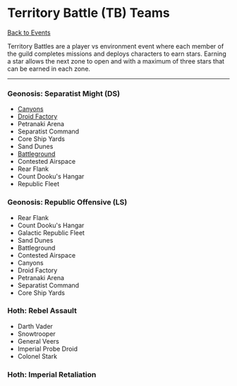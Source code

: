 # Territory Battle (TB) Teams

[Back to Events](../../README.md)

Territory Battles are a player vs environment event where each member of
the guild completes missions and deploys characters to earn stars. Earning
a star allows the next zone to open and with a maximum of three stars that
can be earned in each zone.

---

### Geonosis: Separatist Might (DS)

  - [Canyons](../TB%20Zones/Canyons.md)
  - [Droid Factory](../TB%20Zones/Droid%20Factory.md)
  - Petranaki Arena
  - Separatist Command
  - Core Ship Yards
  - Sand Dunes
  - [Battleground](../Teams/Geos.md#geonosis-separatist-might-battleground-special-mission)
  - Contested Airspace
  - Rear Flank
  - Count Dooku's Hangar
  - Republic Fleet

### Geonosis: Republic Offensive (LS)

  - Rear Flank
  - Count Dooku's Hangar
  - Galactic Republic Fleet
  - Sand Dunes
  - Battleground
  - Contested Airspace
  - Canyons
  - Droid Factory
  - Petranaki Arena
  - Separatist Command
  - Core Ship Yards


### Hoth: Rebel Assault

  - Darth Vader
  - Snowtrooper
  - General Veers
  - Imperial Probe Droid
  - Colonel Stark

### Hoth: Imperial Retaliation
